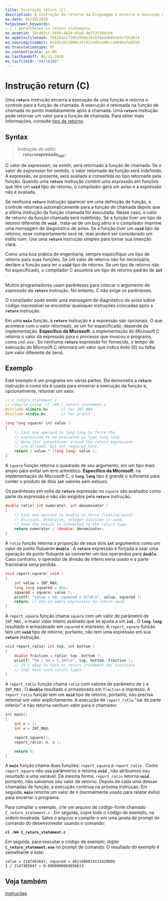 ```yaml
---
title: Instrução return (C)
description: A instrução de retorno da linguagem C encerra a execução da função e, opcionalmente, retorna um valor para o chamador.
ms.date: 06/10/2020
helpviewer_keywords:
- ( ) parentheses in return statements
ms.assetid: 18cd82cf-f899-4b28-83ad-4eff353ddcb4
ms.openlocfilehash: 7d518aa17185c96de15c8f9aa9b65ae5c72bd014
ms.sourcegitcommit: 01b911613606c3fc92cbd9ca48cca6046a7e8258
ms.translationtype: MT
ms.contentlocale: pt-BR
ms.lasthandoff: 06/11/2020
ms.locfileid: "84716288"
---
```

# <a name="return-statement-c"></a>Instrução return (C)

Uma **`return`** instrução encerra a execução de uma função e retorna o controle para a função de chamada. A execução é retomada na função de chamada no ponto imediatamente após a chamada. Uma **`return`** instrução pode retornar um valor para a função de chamada. Para obter mais informações, consulte [tipo de retorno](../c-language/return-type.md).

## <a name="syntax"></a>Syntax

> *instrução de salto*: \
> &nbsp;&nbsp;&nbsp;&nbsp;**`return`***expressão*&#8203;<sub>opt</sub>**`;`**

O valor de *expression*, se existir, será retornado à função de chamada. Se o valor de *expression* for omitido, o valor retornado da função será indefinido. A expressão, se presente, será avaliada e convertida no tipo retornado pela função. Quando uma **`return`** instrução contém uma expressão em funções que têm um **`void`** tipo de retorno, o compilador gera um aviso e a expressão não é avaliada.

Se nenhuma **`return`** instrução aparecer em uma definição de função, o controle retornará automaticamente para a função de chamada depois que a última instrução da função chamada for executada. Nesse caso, o valor de retorno da função chamada será indefinido. Se a função tiver um tipo de retorno diferente de **`void`** , trata-se de um bug sério e o compilador imprime uma mensagem de diagnóstico de aviso. Se a função tiver um **`void`** tipo de retorno, esse comportamento será ok, mas poderá ser considerado um estilo ruim. Use uma **`return`** instrução simples para tornar sua intenção clara.

Como uma boa prática de engenharia, sempre especifique um tipo de retorno para suas funções. Se um valor de retorno não for necessário, declare a função para ter o **`void`** tipo de retorno. Se um tipo de retorno não for especificado, o compilador C assumirá um tipo de retorno padrão de **`int`** .

Muitos programadores usam parênteses para colocar o argumento de *expressão* da **`return`** instrução. No entanto, C não exige os parênteses.

O compilador pode emitir uma mensagem de diagnóstico de aviso sobre código inacessível se encontrar quaisquer instruções colocadas após a **`return`** instrução.

Em uma **`main`** função, a **`return`** instrução e a expressão são opcionais. O que acontece com o valor retornado, se um for especificado, depende da implementação. **Específico da Microsoft**: a implementação do Microsoft C retorna o valor da expressão para o processo que invocou o programa, como *`cmd.exe`* . Se nenhuma **`return`** expressão for fornecida, o tempo de execução do Microsoft C retornará um valor que indica êxito (0) ou falha (um valor diferente de zero).

## <a name="example"></a>Exemplo

Este exemplo é um programa em várias partes. Ele demonstra a **`return`** instrução e como ela é usada para encerrar a execução da função e, opcionalmente, retornar um valor.

```C
// C_return_statement.c
// Compile using: cl /W4 C_return_statement.c
#include <limits.h>      // for INT_MAX
#include <stdio.h>       // for printf

long long square( int value )
{
    // Cast one operand to long long to force the
    // expression to be evaluated as type long long.
    // Note that parentheses around the return expression
    // are allowed, but not required here.
    return ( value * (long long) value );
}
```

A `square` função retorna o quadrado de seu argumento, em um tipo mais amplo para evitar um erro aritmético. **Específico da Microsoft**: na implementação do Microsoft C, o **`long long`** tipo é grande o suficiente para conter o produto de dois **`int`** valores sem estouro.

Os parênteses em volta da **`return`** expressão no `square` são avaliados como parte da expressão e não são exigidos pela **`return`** instrução.

```C
double ratio( int numerator, int denominator )
{
    // Cast one operand to double to force floating-point
    // division. Otherwise, integer division is used,
    // then the result is converted to the return type.
    return numerator / (double) denominator;
}
```

A `ratio` função retorna a proporção de seus dois **`int`** argumentos como um valor de ponto flutuante **`double`** . A **`return`** expressão é forçada a usar uma operação de ponto flutuante ao converter um dos operandos para **`double`** . Caso contrário, o operador de divisão de inteiro seria usado e a parte fracionária seria perdida.

```C
void report_square( void )
{
    int value = INT_MAX;
    long long squared = 0LL;
    squared = square( value );
    printf( "value = %d, squared = %lld\n", value, squared );
    return; // Use an empty expression to return void.
}
```

A `report_square` função chama `square` com um valor de parâmetro de `INT_MAX` , o maior valor inteiro assinado que se ajusta a um **`int`** . O **`long long`** resultado é armazenado em `squared` e impresso. A `report_square` função tem um **`void`** tipo de retorno, portanto, não tem uma expressão em sua **`return`** instrução.

```C
void report_ratio( int top, int bottom )
{
    double fraction = ratio( top, bottom );
    printf( "%d / %d = %.16f\n", top, bottom, fraction );
    // It's okay to have no return statement for functions
    // that have void return types.
}
```

A `report_ratio` função chama `ratio` com valores de parâmetro de `1` e `INT_MAX` . O **`double`** resultado é armazenado em `fraction` e impresso. A `report_ratio` função tem um **`void`** tipo de retorno, portanto, não precisa retornar um valor explicitamente. A execução de `report_ratio` "sai da parte inferior" e não retorna nenhum valor para o chamador.

```C
int main()
{
    int n = 1;
    int x = INT_MAX;

    report_square();
    report_ratio( n, x );

    return 0;
}
```

A **`main`** função chama duas funções: `report_square` e `report_ratio` . Como `report_square` não usa parâmetros e retorna **`void`** , não atribuímos seu resultado a uma variável. Da mesma forma, `report_ratio` retorna **`void`** , portanto, não salvamos seu valor de retorno. Depois de cada uma dessas chamadas de função, a execução continua na próxima instrução. Em seguida, **`main`** retorna um valor de `0` (normalmente usado para relatar êxito) para encerrar o programa.

Para compilar o exemplo, crie um arquivo de código-fonte chamado *`C_return_statement.c`* . Em seguida, copie todo o código de exemplo, na ordem mostrada. Salve o arquivo e compile-o em uma janela de prompt de comando do desenvolvedor usando o comando:

**`cl /W4 C_return_statement.c`**

Em seguida, para executar o código de exemplo, digite **`C_return_statement.exe`** no prompt de comando. O resultado do exemplo é semelhante a este:

```Output
value = 2147483647, squared = 4611686014132420609
1 / 2147483647 = 0.0000000004656613
```

## <a name="see-also"></a>Veja também

[Instruções](../c-language/statements-c.md)
